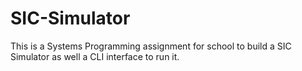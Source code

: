 # SIC-Simulator
This is a Systems Programming assignment for school to build a SIC Simulator as well a CLI interface to run it.
